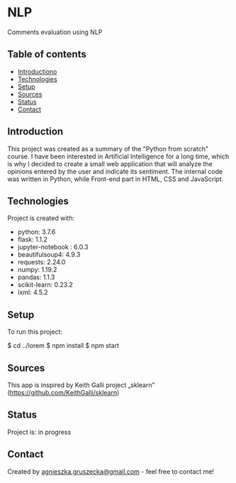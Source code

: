# NLP
Comments evaluation using NLP


## Table of contents
* [Introductiono](#introduction)
* [Technologies](#technologies)
* [Setup](#setup)
* [Sources](#sources)
* [Status](#status)
* [Contact](#contact)

## Introduction
This project was created as a summary of the "Python from scratch" course.
I have been interested in Artificial Intelligence for a long time, which is why I decided to create a small web application that will analyze the opinions entered by the user and indicate its sentiment. The internal code was written in Python, while Front-end part in HTML, CSS and JavaScript.
	
## Technologies
Project is created with:
* python: 3.7.6
* flask: 1.1.2
* jupyter-notebook : 6.0.3
* beautifulsoup4: 4.9.3
* requests: 2.24.0
* numpy: 1.19.2
* pandas: 1.1.3
* scikit-learn: 0.23.2
* lxml: 4.5.2
	
## Setup
To run this project:

$ cd ../lorem
$ npm install
$ npm start

## Sources
This app is inspired by Keith Galli project „sklearn”
(https://github.com/KeithGalli/sklearn)

## Status
Project is: in progress 

## Contact
Created by agnieszka.gruszecka@gmail.com - feel free to contact me!
